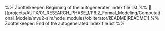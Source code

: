 %% Zoottelkeeper: Beginning of the autogenerated index file list  %%
📄 [[projects/AUTX/01_RESEARCH_PHASE_1/P6.2_Formal_Modeling/Computational_Models/mvu2-sim/node_modules/obliterator/README|README]]
%% Zoottelkeeper: End of the autogenerated index file list  %%
